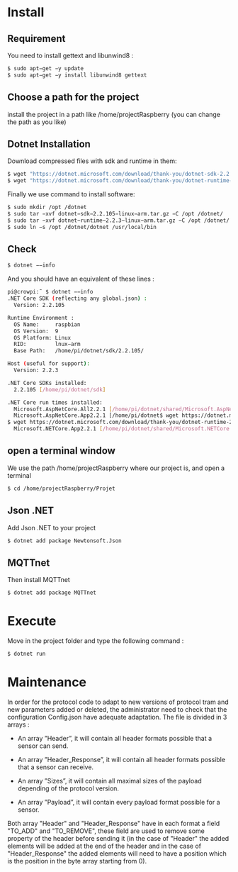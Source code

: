 # Install

## Requirement

You need to install gettext and libunwind8 :

```bash
$ sudo apt−get −y update
$ sudo apt−get −y install libunwind8 gettext
```



## Choose a path for the project

install the project in a path like /home/projectRaspberry (you can change the path as you like)



## Dotnet Installation

Download compressed files with sdk and runtime in them:

```bash
$ wget "https://dotnet.microsoft.com/download/thank-you/dotnet-sdk-2.2.105-linux-arm64-binaries"
$ wget "https://dotnet.microsoft.com/download/thank-you/dotnet-runtime-2.2.3-linux-arm64-binaries"
```





Finally we use command to install software:

```bash
$ sudo mkdir /opt /dotnet
$ sudo tar −xvf dotnet−sdk−2.2.105−linux−arm.tar.gz −C /opt /dotnet/
$ sudo tar −xvf dotnet−runtime−2.2.3−linux−arm.tar.gz −C /opt /dotnet/
$ sudo ln −s /opt /dotnet/dotnet /usr/local/bin
```





## Check



```bash
$ dotnet −−info
```



And you should have an equivalent of these lines :

```bash
pi@crowpi:˜ $ dotnet −−info
.NET Core SDK (reflecting any global.json) :
  Version: 2.2.105

Runtime Environment :
  OS Name:     raspbian
  OS Version:  9
  OS Platform: Linux
  RID:         lnux−arm
  Base Path:   /home/pi/dotnet/sdk/2.2.105/

Host (useful for support):
  Version: 2.2.3

.NET Core SDKs installed:
  2.2.105 [/home/pi/dotnet/sdk]

.NET Core run times installed:
  Microsoft.AspNetCore.All2.2.1 [/home/pi/dotnet/shared/Microsoft.AspNetCore.All]
  Microsoft.AspNetCore.App2.2.1 [/home/pi/dotnet$ wget https://dotnet.microsoft.com/download/thank-you/dotnet-sdk-2.2.105-linux-arm64-binaries
$ wget https://dotnet.microsoft.com/download/thank-you/dotnet-runtime-2.2.3-linux-arm64-binaries]
  Microsoft.NETCore.App2.2.1 [/home/pi/dotnet/shared/Microsoft.NETCore.App]
```




## open a terminal window

We use the path /home/projectRaspberry where our project is, and open a terminal

```bash
$ cd /home/projectRaspberry/Projet
```



## Json .NET

Add Json .NET to your project

```bash
$ dotnet add package Newtonsoft.Json
```



## MQTTnet

Then install MQTTnet

```bash
$ dotnet add package MQTTnet
```





# Execute

Move in the project folder and type the following command :

```bash
$ dotnet run
```



# Maintenance

In order for the protocol code to adapt to new versions of protocol tram and new parameters added or deleted, the administrator need to check that the configuration Config.json have adequate adaptation. The file is divided in 3 arrays :
- An array ”Header”, it will contain all header formats possible that a sensor can send.

- An array ”Header_Response”, it will contain all header formats possible that a sensor can receive.

- An array ”Sizes”, it will contain all maximal sizes of the payload depending of the protocol version. 

- An array ”Payload”, it will contain every payload format possible for a sensor. 

Both array "Header" and "Header_Response" have in each format a field "TO_ADD" and "TO_REMOVE", these field are used to remove some property of the header before sending it (in the case of "Header" the added elements will be added at the end of the header and in the case of "Header_Response" the added elements will need to have a position which is the position in the byte array starting from 0).